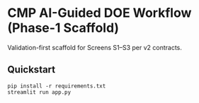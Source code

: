 # CMP AI-Guided DOE Workflow (Phase-1 Scaffold)

Validation-first scaffold for Screens S1–S3 per v2 contracts.

## Quickstart
```
pip install -r requirements.txt
streamlit run app.py
```
